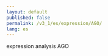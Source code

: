 ```yaml
---
layout: default
published: false
permalink: /v3_1/es/expression/AGO/
lang: es
---
```


expression analysis AGO
